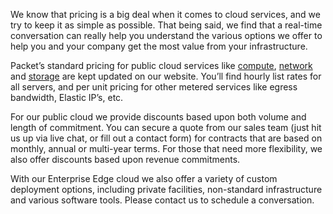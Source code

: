 <!--<meta>
{
    "title":"Pricing & Discounts",
    "description":"Learn more about Pricing & Discounts at Packet",
    "date": "09/21/2019",
    "tag":["Pricing", "Discounts"]
}
</meta>-->
We know that pricing is a big deal when it comes to cloud services, and we try to keep it as simple as possible. That being said, we find that a real-time conversation can really help you understand the various options we offer to help you and your company get the most value from your infrastructure.

Packet’s standard pricing for public cloud services like [compute](https://www.packet.com/cloud/servers/), [network](https://www.packet.com/cloud/network/) and [storage](https://www.packet.com/cloud/storage/) are kept updated on our website. You’ll find hourly list rates for all servers, and per unit pricing for other metered services like egress bandwidth, Elastic IP’s, etc.

For our public cloud we provide discounts based upon both volume and length of commitment. You can secure a quote from our sales team (just hit us up via live chat, or fill out a contact form) for contracts that are based on monthly, annual or multi-year terms. For those that need more flexibility, we also offer discounts based upon revenue commitments. 

With our Enterprise Edge cloud we also offer a variety of custom deployment options, including private facilities, non-standard infrastructure and various software tools.  Please contact us to schedule a conversation.
